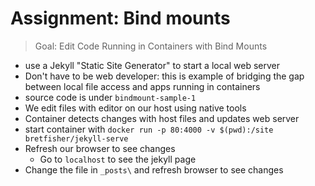 # Assignment: Bind mounts

> Goal: Edit Code Running in Containers with Bind Mounts

- use a Jekyll "Static Site Generator" to start a local web server
- Don't have to be web developer: this is example of bridging the gap between local file access and apps running in containers
- source code is under `bindmount-sample-1`
- We edit files with editor on our host using native tools
- Container detects changes with host files and updates web server
- start container with `docker run -p 80:4000 -v $(pwd):/site bretfisher/jekyll-serve`
- Refresh our browser to see changes
	- Go to `localhost` to see the jekyll page
- Change the file in `_posts\` and refresh browser to see changes
